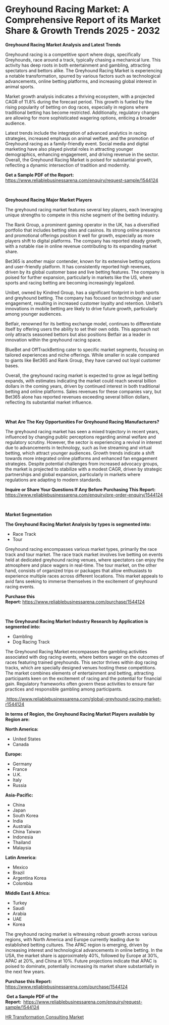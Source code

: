 <p><h1>Greyhound Racing Market: A Comprehensive Report of its Market Share & Growth Trends 2025 - 2032</h1></p><p><strong>Greyhound Racing Market Analysis and Latest Trends</strong></p>
<p><p>Greyhound racing is a competitive sport where dogs, specifically Greyhounds, race around a track, typically chasing a mechanical lure. This activity has deep roots in both entertainment and gambling, attracting spectators and bettors alike. The Greyhound Racing Market is experiencing a notable transformation, spurred by various factors such as technological advancements, online betting platforms, and increasing global interest in animal sports.</p><p>Market growth analysis indicates a thriving ecosystem, with a projected CAGR of 11.8% during the forecast period. This growth is fueled by the rising popularity of betting on dog races, especially in regions where traditional betting has become restricted. Additionally, regulatory changes are allowing for more sophisticated wagering options, enticing a broader audience. </p><p>Latest trends include the integration of advanced analytics in racing strategies, increased emphasis on animal welfare, and the promotion of Greyhound racing as a family-friendly event. Social media and digital marketing have also played pivotal roles in attracting younger demographics, enhancing engagement, and driving revenue in the sector. Overall, the Greyhound Racing Market is poised for substantial growth, reflecting a dynamic intersection of tradition and modernity.</p></p>
<p><strong>Get a Sample PDF of the Report:&nbsp;</strong> <a href="https://www.reliablebusinessarena.com/enquiry/request-sample/1544124?utm_campaign=3215&utm_medium=2&utm_source=Github&utm_content=ia&utm_term=09032025&utm_id=greyhound-racing">https://www.reliablebusinessarena.com/enquiry/request-sample/1544124</a></p>
<p>&nbsp;</p>
<p><strong>Greyhound Racing Major Market Players</strong></p>
<p><p>The greyhound racing market features several key players, each leveraging unique strengths to compete in this niche segment of the betting industry. </p><p>The Rank Group, a prominent gaming operator in the UK, has a diversified portfolio that includes betting sites and casinos. Its strong online presence and promotional offerings position it well for growth, especially as more players shift to digital platforms. The company has reported steady growth, with a notable rise in online revenue contributing to its expanding market share.</p><p>Bet365 is another major contender, known for its extensive betting options and user-friendly platform. It has consistently reported high revenues, driven by its global customer base and live betting features. The company is poised for further expansion, particularly in markets like the US, where sports and racing betting are becoming increasingly legalized.</p><p>Unibet, owned by Kindred Group, has a significant footprint in both sports and greyhound betting. The company has focused on technology and user engagement, resulting in increased customer loyalty and retention. Unibet’s innovations in mobile betting are likely to drive future growth, particularly among younger audiences.</p><p>Betfair, renowned for its betting exchange model, continues to differentiate itself by offering users the ability to set their own odds. This approach not only attracts seasoned bettors but also positions Betfair as a leader in innovation within the greyhound racing space. </p><p>BlueBet and OffTrackBetting cater to specific market segments, focusing on tailored experiences and niche offerings. While smaller in scale compared to giants like Bet365 and Rank Group, they have carved out loyal customer bases.</p><p>Overall, the greyhound racing market is expected to grow as legal betting expands, with estimates indicating the market could reach several billion dollars in the coming years, driven by continued interest in both traditional betting and online platforms. Sales revenues for these companies vary, but Bet365 alone has reported revenues exceeding several billion dollars, reflecting its substantial market influence.</p></p>
<p>&nbsp;</p>
<p><strong>What Are The Key Opportunities For Greyhound Racing Manufacturers?</strong></p>
<p><p>The greyhound racing market has seen a mixed trajectory in recent years, influenced by changing public perceptions regarding animal welfare and regulatory scrutiny. However, the sector is experiencing a revival in interest due to advancements in technology, such as live streaming and virtual betting, which attract younger audiences. Growth trends indicate a shift towards more integrated online platforms and enhanced fan engagement strategies. Despite potential challenges from increased advocacy groups, the market is projected to stabilize with a modest CAGR, driven by strategic partnerships and global expansion, particularly in markets where regulations are adapting to modern standards.</p></p>
<p><strong>Inquire or Share Your Questions If Any Before Purchasing This Report:</strong> <a href="https://www.reliablebusinessarena.com/enquiry/pre-order-enquiry/1544124?utm_campaign=3215&utm_medium=2&utm_source=Github&utm_content=ia&utm_term=09032025&utm_id=greyhound-racing">https://www.reliablebusinessarena.com/enquiry/pre-order-enquiry/1544124</a></p>
<p>&nbsp;</p>
<p><strong>Market Segmentation</strong></p>
<p><strong>The Greyhound Racing Market Analysis by types is segmented into:</strong></p>
<p><ul><li>Race Track</li><li>Tour</li></ul></p>
<p><p>Greyhound racing encompasses various market types, primarily the race track and tour market. The race track market involves live betting on events held at dedicated greyhound racing venues, where spectators can enjoy the atmosphere and place wagers in real-time. The tour market, on the other hand, consists of organized trips or packages that allow enthusiasts to experience multiple races across different locations. This market appeals to avid fans seeking to immerse themselves in the excitement of greyhound racing events.</p></p>
<p><strong>Purchase this Report:&nbsp;</strong><a href="https://www.reliablebusinessarena.com/purchase/1544124?utm_campaign=3215&utm_medium=2&utm_source=Github&utm_content=ia&utm_term=09032025&utm_id=greyhound-racing">https://www.reliablebusinessarena.com/purchase/1544124</a></p>
<p>&nbsp;</p>
<p><strong>The Greyhound Racing Market Industry Research by Application is segmented into:</strong></p>
<p><ul><li>Gambling</li><li>Dog Racing Track</li></ul></p>
<p><p>The Greyhound Racing Market encompasses the gambling activities associated with dog racing events, where bettors wager on the outcomes of races featuring trained greyhounds. This sector thrives within dog racing tracks, which are specially designed venues hosting these competitions. The market combines elements of entertainment and betting, attracting participants keen on the excitement of racing and the potential for financial gain. Regulatory frameworks often govern these activities to ensure fair practices and responsible gambling among participants.</p></p>
<p><a href="https://www.reliablebusinessarena.com/global-greyhound-racing-market-r1544124?utm_campaign=3215&utm_medium=2&utm_source=Github&utm_content=ia&utm_term=09032025&utm_id=greyhound-racing">&nbsp;https://www.reliablebusinessarena.com/global-greyhound-racing-market-r1544124</a></p>
<p><strong>In terms of Region, the Greyhound Racing Market Players available by Region are:</strong></p>
<p>
    <p> <strong> North America: </strong>
        <ul>
            <li>United States</li>
            <li>Canada</li>
        </ul>
        </p> 
    <p> <strong> Europe: </strong>
        <ul>
            <li>Germany</li>
            <li>France</li>
            <li>U.K.</li>
            <li>Italy</li>
            <li>Russia</li>
        </ul>
        </p> 
    <p> <strong> Asia-Pacific: </strong>
        <ul>
            <li>China</li>
            <li>Japan</li>
            <li>South Korea</li>
            <li>India</li>
            <li>Australia</li>
            <li>China Taiwan</li>
            <li>Indonesia</li>
            <li>Thailand</li>
            <li>Malaysia</li>
        </ul>
        </p> 
    <p> <strong> Latin America: </strong>
        <ul>
            <li>Mexico</li>
            <li>Brazil</li>
            <li>Argentina Korea</li>
            <li>Colombia</li>
        </ul>
        </p> 
    <p> <strong> Middle East & Africa: </strong>
        <ul>
            <li>Turkey</li>
            <li>Saudi</li>
            <li>Arabia</li>
            <li>UAE</li>
            <li>Korea</li>
        </ul>
    </p>
    </p>
<p><p>The greyhound racing market is witnessing robust growth across various regions, with North America and Europe currently leading due to established betting cultures. The APAC region is emerging, driven by increasing interest and technological advancements in online betting. In the USA, the market share is approximately 40%, followed by Europe at 30%, APAC at 20%, and China at 10%. Future projections indicate that APAC is poised to dominate, potentially increasing its market share substantially in the next few years.</p></p>
<p><strong>Purchase this Report: </strong><a href="https://www.reliablebusinessarena.com/purchase/1544124?utm_campaign=3215&utm_medium=2&utm_source=Github&utm_content=ia&utm_term=09032025&utm_id=greyhound-racing">https://www.reliablebusinessarena.com/purchase/1544124</a></p>
<p>&nbsp;<strong>Get a Sample PDF of the Report:&nbsp;&nbsp;</strong><a href="https://www.reliablebusinessarena.com/enquiry/request-sample/1544124?utm_campaign=3215&utm_medium=2&utm_source=Github&utm_content=ia&utm_term=09032025&utm_id=greyhound-racing">https://www.reliablebusinessarena.com/enquiry/request-sample/1544124</a></p>
<p><strong></strong></p>
<p><p><a href="https://github.com/spoorsusama/Market-Research-Report-List-1/blob/main/hr-transformation-consulting-market.md?utm_campaign=3215&utm_medium=2&utm_source=Github&utm_content=ia&utm_term=09032025&utm_id=greyhound-racing">HR Transformation Consulting Market</a></p></p>